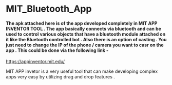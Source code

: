 # MIT_Bluetooth_App
#### The apk attached here is of the app developed completely in MIT APP INVENTOR TOOL . The app basically connects via bluetooth and can be used to control various objects that have a bluetooth module attached on it like the Bluetooth controlled bot . Also there is an option of casting . You just need to change the IP of the phone / camera you want to casr on the app . This could be done via the following link -
https://appinventor.mit.edu/

MIT APP invetor is a very useful tool that can make developing complex apps very easy by utilizing drag and drop features . 
